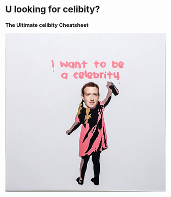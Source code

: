 # U looking for celibity?
### The Ultimate celibity Cheatsheet

![he Ultimate celibity Cheatsheet](https://raw.githubusercontent.com/saadh393/year-2020-2021/main/selebraty.jpg "he Ultimate celibity Cheatsheet")
